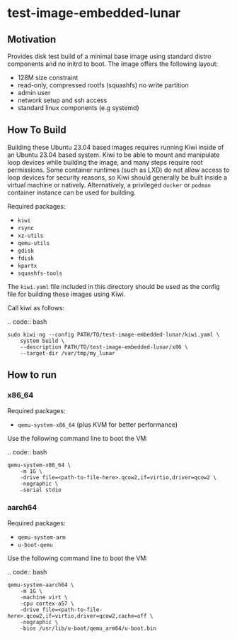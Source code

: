 # test-image-embedded-lunar

## Motivation

Provides disk test build of a minimal base image using standard
distro components and no initrd to boot. The image offers the
following layout:

* 128M size constraint
* read-only, compressed rootfs (squashfs) no write partition
* admin user
* network setup and ssh access
* standard linux components (e.g systemd)

## How To Build

Building these Ubuntu 23.04 based images requires running Kiwi inside of an
Ubuntu 23.04 based system. Kiwi to be able to mount and manipulate loop devices
while building the image, and many steps require root permissions. Some
container runtimes (such as LXD) do not allow access to loop devices for
security reasons, so Kiwi should generally be built inside a virtual machine or
natively. Alternatively, a privileged `docker` or `podman` container instance
can be used for building.

Required packages:

* `kiwi`
* `rsync`
* `xz-utils`
* `qemu-utils`
* `gdisk`
* `fdisk`
* `kpartx`
* `squashfs-tools`

The `kiwi.yaml` file included in this directory should be used as the config
file for building these images using Kiwi.

Call kiwi as follows:

.. code:: bash

    sudo kiwi-ng --config PATH/TO/test-image-embedded-lunar/kiwi.yaml \
        system build \
        --description PATH/TO/test-image-embedded-lunar/x86 \
        --target-dir /var/tmp/my_lunar

## How to run

### x86_64

Required packages:

* `qemu-system-x86_64` (plus KVM for better performance)

Use the following command line to boot the VM:

.. code:: bash

    qemu-system-x86_64 \
        -m 1G \
        -drive file=<path-to-file-here>.qcow2,if=virtio,driver=qcow2 \
        -nographic \
        -serial stdio

### aarch64

Required packages:

* `qemu-system-arm`
* `u-boot-qemu`

Use the following command line to boot the VM:

.. code:: bash

    qemu-system-aarch64 \
        -m 1G \
        -machine virt \
        -cpu cortex-a57 \
        -drive file=<path-to-file-here>.qcow2,if=virtio,driver=qcow2,cache=off \
        -nographic \
        -bios /usr/lib/u-boot/qemu_arm64/u-boot.bin

